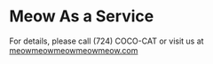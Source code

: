 # Meow As a Service
For details, please call (724) COCO-CAT or visit us at [meowmeowmeowmeowmeow.com](https://www.meowmeowmeowmeowmeow.com)
